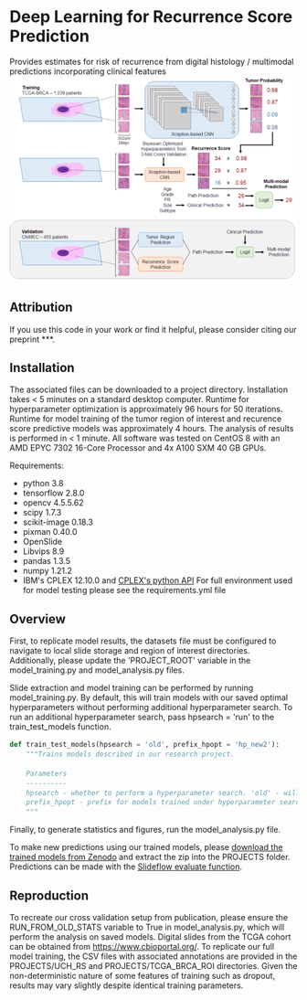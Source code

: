 # Deep Learning for Recurrence Score Prediction
Provides estimates for risk of recurrence from digital histology / multimodal predictions incorporating clinical features
<br>
<img src="https://github.com/fmhoward/DLRS/blob/main/overview.png?raw=true" width="600">

## Attribution
If you use this code in your work or find it helpful, please consider citing our preprint ***.

## Installation
The associated files can be downloaded to a project directory. Installation takes < 5 minutes on a standard desktop computer. Runtime for hyperparameter optimization is approximately 96 hours for 50 iterations. Runtime for model training of the tumor region of interest and recurence score predictive models was approximately 4 hours. The analysis of results is performed in < 1 minute. All software was tested on CentOS 8 with an AMD EPYC 7302 16-Core Processor and 4x A100 SXM 40 GB GPUs.

Requirements:
* python 3.8
* tensorflow 2.8.0
* opencv 4.5.5.62
* scipy 1.7.3
* scikit-image 0.18.3
* pixman 0.40.0
* OpenSlide
* Libvips 8.9
* pandas 1.3.5
* numpy 1.21.2
* IBM's CPLEX 12.10.0 and <a href='https://www.ibm.com/support/knowledgecenter/en/SSSA5P_12.8.0/ilog.odms.cplex.help/CPLEX/GettingStarted/topics/set_up/Python_setup.html'>CPLEX's python API</a>
For full environment used for model testing please see the requirements.yml file

## Overview
First, to replicate model results, the datasets file must be configured to navigate to local slide storage and region of interest directories. Additionally, please update the 'PROJECT_ROOT' variable in the model_training.py and model_analysis.py files. 

Slide extraction and model training can be performed by running model_training.py. By default, this will train models with our saved optimal hyperparameters without performing additional hyperparameter search. To run an additional hyperparameter search, pass hpsearch = 'run' to the train_test_models function.

```python
def train_test_models(hpsearch = 'old', prefix_hpopt = 'hp_new2'):
    """Trains models described in our research project.

    Parameters
    ----------
    hpsearch - whether to perform a hyperparameter search. 'old' - will use saved hyperparameters. 'read' - will read hyperparameters from the model directory. 'run' - will run hyperparameter optimization
    prefix_hpopt - prefix for models trained under hyperparameter search
    """   
```

Finally, to generate statistics and figures, run the model_analysis.py file.

To make new predictions using our trained models, please <a href='https://zenodo.org/record/6597167'>download the trained models from Zenodo</a> and extract the zip into the PROJECTS folder. Predictions can be made with the <a href='https://slideflow.dev/'>Slideflow evaluate function</a>.

## Reproduction
To recreate our cross validation setup from publication, please ensure the RUN_FROM_OLD_STATS variable to True in model_analysis.py, which will perform the analysis on saved models. Digital slides from the TCGA cohort can be obtained from https://www.cbioportal.org/. To replicate our full model training, the CSV files with associated annotations are provided in the PROJECTS/UCH_RS and PROJECTS/TCGA_BRCA_ROI directories. Given the non-deterministic nature of some features of training such as dropout, results may vary slightly despite identical training parameters.


